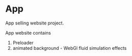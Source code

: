 # App
App selling website project.


App website contains
1. Preloader
2. animated background - WebGl fluid simulation effects 
